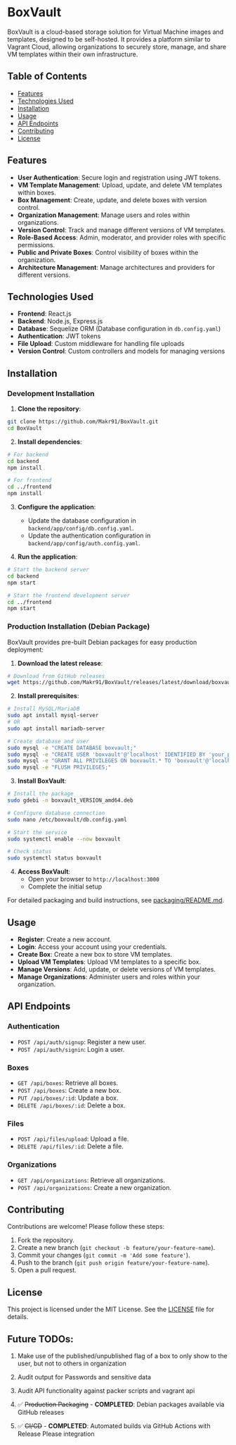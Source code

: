 # BoxVault

BoxVault is a cloud-based storage solution for Virtual Machine images and templates, designed to be self-hosted. It provides a platform similar to Vagrant Cloud, allowing organizations to securely store, manage, and share VM templates within their own infrastructure.

## Table of Contents

- [Features](#features)
- [Technologies Used](#technologies-used)
- [Installation](#installation)
- [Usage](#usage)
- [API Endpoints](#api-endpoints)
- [Contributing](#contributing)
- [License](#license)

## Features

- **User Authentication**: Secure login and registration using JWT tokens.
- **VM Template Management**: Upload, update, and delete VM templates within boxes.
- **Box Management**: Create, update, and delete boxes with version control.
- **Organization Management**: Manage users and roles within organizations.
- **Version Control**: Track and manage different versions of VM templates.
- **Role-Based Access**: Admin, moderator, and provider roles with specific permissions.
- **Public and Private Boxes**: Control visibility of boxes within the organization.
- **Architecture Management**: Manage architectures and providers for different versions.

## Technologies Used

- **Frontend**: React.js
- **Backend**: Node.js, Express.js
- **Database**: Sequelize ORM (Database configuration in `db.config.yaml`)
- **Authentication**: JWT tokens
- **File Upload**: Custom middleware for handling file uploads
- **Version Control**: Custom controllers and models for managing versions

## Installation

### Development Installation

1. **Clone the repository**:
```bash
git clone https://github.com/Makr91/BoxVault.git
cd BoxVault
```

2. **Install dependencies**:
```bash
# For backend
cd backend
npm install

# For frontend
cd ../frontend
npm install
```

3. **Configure the application**:
   - Update the database configuration in `backend/app/config/db.config.yaml`.
   - Update the authentication configuration in `backend/app/config/auth.config.yaml`.

4. **Run the application**:
```bash
# Start the backend server
cd backend
npm start

# Start the frontend development server
cd ../frontend
npm start
```

### Production Installation (Debian Package)

BoxVault provides pre-built Debian packages for easy production deployment:

1. **Download the latest release**:
```bash
# Download from GitHub releases
wget https://github.com/Makr91/BoxVault/releases/latest/download/boxvault_VERSION_amd64.deb
```

2. **Install prerequisites**:
```bash
# Install MySQL/MariaDB
sudo apt install mysql-server
# OR
sudo apt install mariadb-server

# Create database and user
sudo mysql -e "CREATE DATABASE boxvault;"
sudo mysql -e "CREATE USER 'boxvault'@'localhost' IDENTIFIED BY 'your_password';"
sudo mysql -e "GRANT ALL PRIVILEGES ON boxvault.* TO 'boxvault'@'localhost';"
sudo mysql -e "FLUSH PRIVILEGES;"
```

3. **Install BoxVault**:
```bash
# Install the package
sudo gdebi -n boxvault_VERSION_amd64.deb

# Configure database connection
sudo nano /etc/boxvault/db.config.yaml

# Start the service
sudo systemctl enable --now boxvault

# Check status
sudo systemctl status boxvault
```

4. **Access BoxVault**:
   - Open your browser to `http://localhost:3000`
   - Complete the initial setup

For detailed packaging and build instructions, see [packaging/README.md](packaging/README.md).

## Usage

- **Register**: Create a new account.
- **Login**: Access your account using your credentials.
- **Create Box**: Create a new box to store VM templates.
- **Upload VM Templates**: Upload VM templates to a specific box.
- **Manage Versions**: Add, update, or delete versions of VM templates.
- **Manage Organizations**: Administer users and roles within your organization.

## API Endpoints

### Authentication
- `POST /api/auth/signup`: Register a new user.
- `POST /api/auth/signin`: Login a user.

### Boxes
- `GET /api/boxes`: Retrieve all boxes.
- `POST /api/boxes`: Create a new box.
- `PUT /api/boxes/:id`: Update a box.
- `DELETE /api/boxes/:id`: Delete a box.

### Files
- `POST /api/files/upload`: Upload a file.
- `DELETE /api/files/:id`: Delete a file.

### Organizations
- `GET /api/organizations`: Retrieve all organizations.
- `POST /api/organizations`: Create a new organization.

## Contributing

Contributions are welcome! Please follow these steps:

1. Fork the repository.
2. Create a new branch (`git checkout -b feature/your-feature-name`).
3. Commit your changes (`git commit -m 'Add some feature'`).
4. Push to the branch (`git push origin feature/your-feature-name`).
5. Open a pull request.

## License

This project is licensed under the MIT License. See the [LICENSE](LICENSE) file for details.

## Future TODOs:

1. Make use of the published/unpublished flag of a box to only show to the user, but not to  others in organization

2. Audit output for Passwords and sensitive data
3. Audit API functionality against packer scripts and vagrant api

4. ✅ ~~Production Packaging~~ - **COMPLETED**: Debian packages available via GitHub releases

5. ✅ ~~CI/CD~~ - **COMPLETED**: Automated builds via GitHub Actions with Release Please integration
